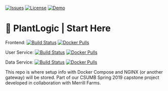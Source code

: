 [![Issues](https://img.shields.io/github/issues/plantlogic/start-here.svg?style=flat)](https://github.com/plantlogic/start-here/issues) [![License](https://img.shields.io/github/license/plantlogic/start-here.svg?style=flat)](https://github.com/plantlogic/start-here/blob/master/LICENSE) [![Demo](https://img.shields.io/badge/demo-live-success.svg)](https://demo.plantlogic.org)
# 🌱 PlantLogic | Start Here
Frontend: [![Build Status](https://travis-ci.org/plantlogic/frontend.svg?branch=master)](https://travis-ci.org/plantlogic/frontend) [![Docker Pulls](https://img.shields.io/docker/pulls/plantlogic/frontend.svg?style=flat)](https://hub.docker.com/r/plantlogic/frontend)

User Service: [![Build Status](https://travis-ci.org/plantlogic/user-service.svg?branch=master)](https://travis-ci.org/plantlogic/user-service) [![Docker Pulls](https://img.shields.io/docker/pulls/plantlogic/user-service.svg?style=flat)](https://hub.docker.com/r/plantlogic/user-service)

Data Service: [![Build Status](https://travis-ci.org/plantlogic/data-service.svg?branch=master)](https://travis-ci.org/plantlogic/data-service) [![Docker Pulls](https://img.shields.io/docker/pulls/plantlogic/data-service.svg?style=flat)](https://hub.docker.com/r/plantlogic/data-service)

This repo is where setup info with Docker Compose and NGINX (or another gateway) will be stored. Part of our CSUMB Spring 2019 capstone project developed in collaboration with Merrill Farms.